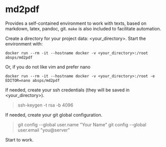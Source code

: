 # md2pdf

Provides a self-contained environment to work with texts, based on markdown, latex, pandoc, git. `make` is also included to facilitate automation.

Create a directory for your project data: \<your_directory\>. Start the environment with:

`docker run --rm -it --hostname docker -v <your_directory>:/root absps/md2pdf`

Or, if you do not like vim and prefer nano

`docker run --rm -it --hostname docker -v <your_directory>:/root -e EDITOR=nano absps/md2pdf`

If needed, create your ssh credentials (they will be saved in \<your_directory\>).

> ssh-keygen -t rsa -b 4096

If needed, create your git global configuration.

> git config --global user.name "Your Name"
> git config --global user.email "you@server"

Start to work.

